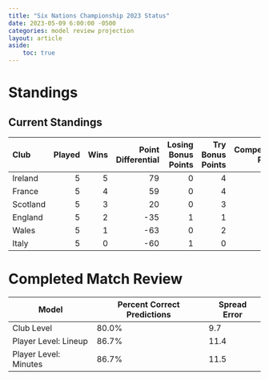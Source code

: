 ```yaml
---  
title: "Six Nations Championship 2023 Status"  
date: 2023-05-09 6:00:00 -0500  
categories: model review projection  
layout: article  
aside:  
    toc: true  
---
```

# Standings

## Current Standings


| Club     |   Played |   Wins |   Point Differential |   Losing Bonus Points |   Try Bonus Points |   Competition Points |
|:---------|---------:|-------:|---------------------:|----------------------:|-------------------:|---------------------:|
| Ireland  |        5 |      5 |                   79 |                     0 |                  4 |                   24 |
| France   |        5 |      4 |                   59 |                     0 |                  4 |                   20 |
| Scotland |        5 |      3 |                   20 |                     0 |                  3 |                   15 |
| England  |        5 |      2 |                  -35 |                     1 |                  1 |                   10 |
| Wales    |        5 |      1 |                  -63 |                     0 |                  2 |                    6 |
| Italy    |        5 |      0 |                  -60 |                     1 |                  0 |                    1 |



# Completed Match Review


| Model | Percent Correct Predictions | Spread Error |
| ------ | ------ | ------ |
| Club Level | 80.0% | 9.7 |
| Player Level: Lineup | 86.7% | 11.4 |
| Player Level: Minutes | 86.7% | 11.5 |

